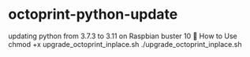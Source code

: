 # octoprint-python-update
updating python from 3.7.3 to 3.11 on Raspbian buster 10
🚀 How to Use
chmod +x upgrade_octoprint_inplace.sh
./upgrade_octoprint_inplace.sh
